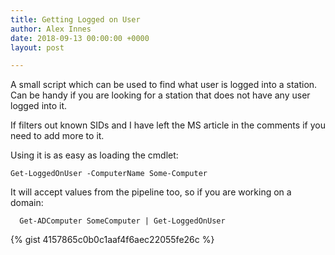 ```yaml
---
title: Getting Logged on User
author: Alex Innes
date: 2018-09-13 00:00:00 +0000
layout: post

---
```

A small script which can be used to find what user is logged into a station. Can be handy if you are looking for a station that does not have any user logged into it.

<!--more-->

If filters out known SIDs and I have left the MS article in the comments if you need to add more to it.

Using it is as easy as loading the cmdlet:

    Get-LoggedOnUser -ComputerName Some-Computer

It will accept values from the pipeline too, so if you are working on a domain:

      Get-ADComputer SomeComputer | Get-LoggedOnUser

{% gist 4157865c0b0c1aaf4f6aec22055fe26c %}